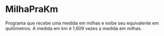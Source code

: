 # MilhaPraKm
Programa que recebe uma medida em milhas e exibe seu equivalente em quilômetros. A medida em km é 1,609 vezes a medida em milhas.
